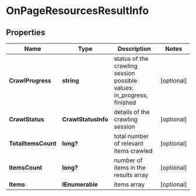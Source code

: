 # OnPageResourcesResultInfo


## Properties

| Name | Type | Description | Notes |
|------------ | ------------- | ------------- | -------------|
**CrawlProgress** | **string** | status of the crawling session<br>possible values: in_progress, finished |[optional]|
**CrawlStatus** | **CrawlStatusInfo** | details of the crawling session |[optional]|
**TotalItemsCount** | **long?** | total number of relevant items crawled |[optional]|
**ItemsCount** | **long?** | number of items in the results array |[optional]|
**Items** | **IEnumerable<BaseOnPageResourceItemInfo>** | items array |[optional]|